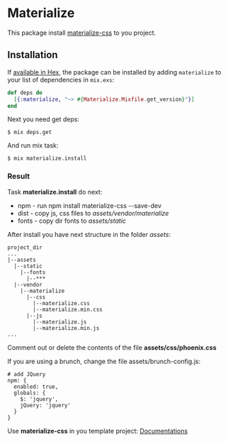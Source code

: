# Materialize

This package install [materialize-css](http://materializecss.com/getting-started.html) to you project.

  ## Installation

  If [available in Hex](https://hex.pm/docs/publish), the package can be installed
  by adding `materialize` to your list of dependencies in `mix.exs`:

  ```elixir
  def deps do
    [{:materialize, "~> #{Materialize.Mixfile.get_version}"}]
  end
  ```

  Next you need get deps:

  ```shell
  $ mix deps.get
  ```

  And run mix task:

  ```shell
  $ mix materialize.install
  ```

  ### Result

  Task **materialize.install** do next:

  * npm - run npm install materialize-css --save-dev
  * dist - copy js, css files to *assets/vendor/materialize*
  * fonts  - copy dir fonts to *assets/static*

  After install you have next structure in the folder *assets*:

  ```
  project_dir
  ...
  |--assets
    |--static
      |--fonts
        |--***
    |--vendor
      |--materialize
        |--css
          |--materialize.css
          |--materialize.min.css
        |--js
          |--materialize.js
          |--materialize.min.js
  ...
  ```

  Comment out or delete the contents of the file **assets/css/phoenix.css**

  If you are using a brunch, change the file assets/brunch-config.js:

  ```
  # add JQuery
  npm: {
    enabled: true,
    globals: {
      $: 'jquery',
      jQuery: 'jquery'
    }
  }
  ```

  Use **materialize-css** in you template project: [Documentations](https://hexdocs.pm/materialize/Materialize.html)